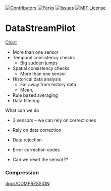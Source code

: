 [![Contributors][contributors-shield]][contributors-url]
[![Forks][forks-shield]][forks-url]
[![Issues][issues-shield]][issues-url]
[![MIT License][license-shield]][license-url]

# DataStreamPilot

<a href="https://lucid.app/documents/embedded/a633abe1-4224-4045-9147-177685a1603f?invitationId=inv_e597e54b-fb08-4f05-bf6e-cfac77241e66#"> Chart </a>

- More than one sensor 
- Temporal consistency checks 
  - Big sudden jumps 
- Spatial consistency checks 
  - More than one sensor 
- Historical data analysis 
  - Far away from history data 
  - Mean,  
- Rule based averaging 
- Data filtering 

What can we do 

- 3 sensors – we can rely on correct ones 

- Rely on data correction  

- Data rejection 

- Error correction codes 

- Can we reset the sensor?? 

### Compression

[docs/COMPRESSION](docs/COMPRESSION.md)


<!-- MARKDOWN LINKS & IMAGES -->
<!-- https://www.markdownguide.org/basic-syntax/#reference-style-links -->
[contributors-shield]: https://img.shields.io/github/contributors/sense-iot/DataStreamPilot.svg?style=for-the-badge
[contributors-url]: https://github.com/sense-iot/DataStreamPilot/graphs/contributors
[forks-shield]: https://img.shields.io/github/forks/sense-iot/DataStreamPilot.svg?style=for-the-badge
[forks-url]: https://github.com/sense-iot/DataStreamPilot/network/members
[stars-shield]: https://img.shields.io/github/stars/sense-iot/DataStreamPilot.svg?style=for-the-badge
[stars-url]: https://github.com/sense-iot/DataStreamPilot/stargazers
[issues-shield]: https://img.shields.io/github/issues/sense-iot/DataStreamPilot.svg?style=for-the-badge
[issues-url]: https://github.com/sense-iot/DataStreamPilot/issues
[license-shield]: https://img.shields.io/github/license/sense-iot/DataStreamPilot.svg?style=for-the-badge
[license-url]: https://github.com/sense-iot/DataStreamPilot/blob/master/LICENSE.txt
[product-screenshot]: images/screenshot.png
[Next.js]: https://img.shields.io/badge/next.js-000000?style=for-the-badge&logo=nextdotjs&logoColor=white
[Next-url]: https://nextjs.org/
[React.js]: https://img.shields.io/badge/React-20232A?style=for-the-badge&logo=react&logoColor=61DAFB
[React-url]: https://reactjs.org/
[Vue.js]: https://img.shields.io/badge/Vue.js-35495E?style=for-the-badge&logo=vuedotjs&logoColor=4FC08D
[Vue-url]: https://vuejs.org/
